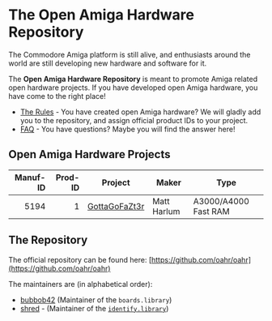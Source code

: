 # The Open Amiga Hardware Repository

The Commodore Amiga platform is still alive, and enthusiasts around the world are still developing new hardware and software for it.

The **Open Amiga Hardware Repository** is meant to promote Amiga related open hardware projects. If you have developed open Amiga hardware, you have come to the right place!

* [The Rules](rules.md) - You have created open Amiga hardware? We will gladly add you to the repository, and assign official product IDs to your project.
* [FAQ](faq.md) - You have questions? Maybe you will find the answer here!

## Open Amiga Hardware Projects

| Manuf-ID | Prod-ID | Project  | Maker | Type |
| --------:| -------:| -------- | ----- | ---- |
| 5194 |   1 | [GottaGoFaZt3r](https://github.com/LIV2/GottaGoFaZt3r) | Matt Harlum | A3000/A4000 Fast RAM |

## The Repository

The official repository can be found here: [https://github.com/oahr/oahr](https://github.com/oahr/oahr)

The maintainers are (in alphabetical order):

* [bubbob42](https://github.com/bubbob42) (Maintainer of the `boards.library`)
* [shred](https://github.com/shred) - (Maintainer of the [`identify.library`](https://github.com/shred/identify))
